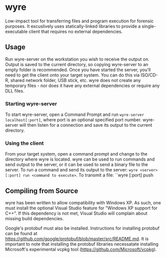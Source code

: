 # wyre
Low-impact tool for transferring files and program execution for forensic purposes. It excuslively uses statically-linked libraries to provide a single-executable client that requires no external dependencies. 

## Usage
Run wyre-server on the workstation you wish to receive the output on. Output is saved to the current directory, so copying wyre-server to an empty folder is recommended. Once you have started the server, you'll need to get the client onto your target system. You can do this via ISO/CD-R, shared network folder, USB stick, etc. wyre does not create any temporary files - nor does it have any external dependencies or require any DLL files.

### Starting wyre-server

To start wyre-server, open a Command Prompt and run ```wyre-server localhost[:port]```, where port is an optional specified port number. wyre-server will then listen for a connection and save its output to the current directory.

### Using the client
From your target system, open a command prompt and change to the directory where wyre is located. wyre can be used to run commands and send output to the server, or it can be used to send a binary file to the server. To run a command and send its output to the server: ```wyre <server>[:port] run <command to execute>```. To transmit a file: ``wyre <server>[:port] push <filename>

## Compiling from Source
wyre has been written to allow compatibility with Windows XP. As such, one must install the optional Visual Studio feature for "Windows XP support for C++". If this dependency is not met, Visual Studio will complain about missing build dependencies.

Google's protobuf must also be installed. Instructions for installing protobuf can be found at https://github.com/google/protobuf/blob/master/src/README.md. It is important to note that installing the protobuf libraries necessatate installing Microsoft's experimental vcpkg tool (https://github.com/Microsoft/vcpkg).

